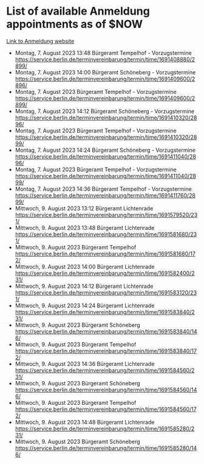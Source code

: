 # List of available Anmeldung appointments as of $NOW
[Link to Anmeldung website](https://service.berlin.de/terminvereinbarung/termin/tag.php?termin=1&anliegen[]=120686&dienstleisterlist=122210,122217,327316,122219,327312,122227,327314,122231,327346,122243,327348,122254,122252,329742,122260,329745,122262,329748,122271,327278,122273,327274,122277,327276,330436,122280,327294,122282,327290,122284,327292,122291,327270,122285,327266,122286,327264,122296,327268,150230,329760,122297,327286,122294,327284,122312,329763,122314,329775,122304,327330,122311,327334,122309,327332,317869,122281,327352,122279,329772,122283,122276,327324,122274,327326,122267,329766,122246,327318,122251,327320,122257,327322,122208,327298,122226,327300&herkunft=http%3A%2F%2Fservice.berlin.de%2Fdienstleistung%2F120686%2F)
- Montag, 7. August 2023 13:48 Bürgeramt Tempelhof - Vorzugstermine https://service.berlin.de/terminvereinbarung/termin/time/1691408880/2899/
- Montag, 7. August 2023 14:00 Bürgeramt Schöneberg - Vorzugstermine https://service.berlin.de/terminvereinbarung/termin/time/1691409600/2896/
- Montag, 7. August 2023  Bürgeramt Tempelhof - Vorzugstermine https://service.berlin.de/terminvereinbarung/termin/time/1691409600/2899/
- Montag, 7. August 2023 14:12 Bürgeramt Schöneberg - Vorzugstermine https://service.berlin.de/terminvereinbarung/termin/time/1691410320/2896/
- Montag, 7. August 2023  Bürgeramt Tempelhof - Vorzugstermine https://service.berlin.de/terminvereinbarung/termin/time/1691410320/2899/
- Montag, 7. August 2023 14:24 Bürgeramt Schöneberg - Vorzugstermine https://service.berlin.de/terminvereinbarung/termin/time/1691411040/2896/
- Montag, 7. August 2023  Bürgeramt Tempelhof - Vorzugstermine https://service.berlin.de/terminvereinbarung/termin/time/1691411040/2899/
- Montag, 7. August 2023 14:36 Bürgeramt Tempelhof - Vorzugstermine https://service.berlin.de/terminvereinbarung/termin/time/1691411760/2899/
- Mittwoch, 9. August 2023 13:12 Bürgeramt Lichtenrade https://service.berlin.de/terminvereinbarung/termin/time/1691579520/231/
- Mittwoch, 9. August 2023 13:48 Bürgeramt Lichtenrade https://service.berlin.de/terminvereinbarung/termin/time/1691581680/231/
- Mittwoch, 9. August 2023  Bürgeramt Tempelhof https://service.berlin.de/terminvereinbarung/termin/time/1691581680/172/
- Mittwoch, 9. August 2023 14:00 Bürgeramt Lichtenrade https://service.berlin.de/terminvereinbarung/termin/time/1691582400/231/
- Mittwoch, 9. August 2023 14:12 Bürgeramt Lichtenrade https://service.berlin.de/terminvereinbarung/termin/time/1691583120/231/
- Mittwoch, 9. August 2023 14:24 Bürgeramt Lichtenrade https://service.berlin.de/terminvereinbarung/termin/time/1691583840/231/
- Mittwoch, 9. August 2023  Bürgeramt Schöneberg https://service.berlin.de/terminvereinbarung/termin/time/1691583840/146/
- Mittwoch, 9. August 2023  Bürgeramt Tempelhof https://service.berlin.de/terminvereinbarung/termin/time/1691583840/172/
- Mittwoch, 9. August 2023 14:36 Bürgeramt Lichtenrade https://service.berlin.de/terminvereinbarung/termin/time/1691584560/231/
- Mittwoch, 9. August 2023  Bürgeramt Schöneberg https://service.berlin.de/terminvereinbarung/termin/time/1691584560/146/
- Mittwoch, 9. August 2023  Bürgeramt Tempelhof https://service.berlin.de/terminvereinbarung/termin/time/1691584560/172/
- Mittwoch, 9. August 2023 14:48 Bürgeramt Lichtenrade https://service.berlin.de/terminvereinbarung/termin/time/1691585280/231/
- Mittwoch, 9. August 2023  Bürgeramt Schöneberg https://service.berlin.de/terminvereinbarung/termin/time/1691585280/146/
